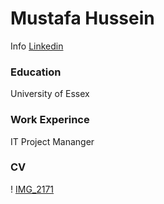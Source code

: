 # Mustafa Hussein
Info 
[Linkedin]([https://www.linkedin.com/in/mustafa-hussein-391203](https://uk.linkedin.com/in/mustafa-hussein-391203174?trk=people-guest_people_search-card)) 
### Education 
University of Essex

### Work Experince
IT Project Mananger

### CV


! [IMG_2171](assets/IMG_2171.JPG)
